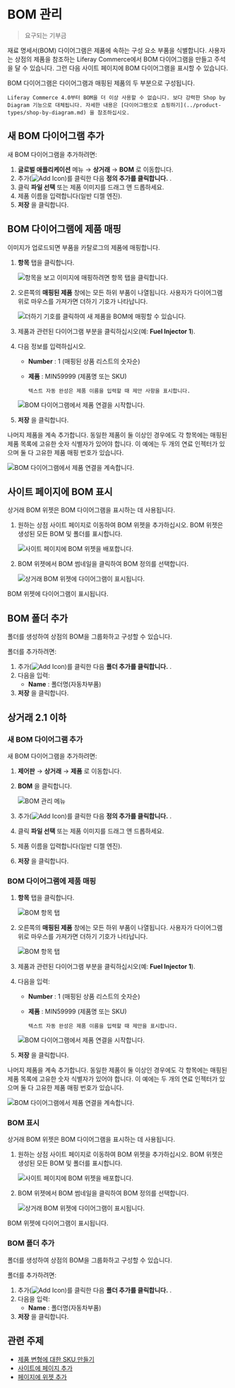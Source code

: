 # BOM 관리

> 요구되는 기부금

재료 명세서(BOM) 다이어그램은 제품에 속하는 구성 요소 부품을 식별합니다. 사용자는 상점의 제품을 참조하는 Liferay Commerce에서 BOM 다이어그램을 만들고 주석을 달 수 있습니다. 그런 다음 사이트 페이지에 BOM 다이어그램을 표시할 수 있습니다.

BOM 다이어그램은 다이어그램과 매핑된 제품의 두 부분으로 구성됩니다.

```{important}
Liferay Commerce 4.0부터 BOM을 더 이상 사용할 수 없습니다. 보다 강력한 Shop by Diagram 기능으로 대체됩니다. 자세한 내용은 [다이어그램으로 쇼핑하기](../product-types/shop-by-diagram.md) 을 참조하십시오. 
```

## 새 BOM 다이어그램 추가

새 BOM 다이어그램을 추가하려면:

1. **글로벌 애플리케이션** 메뉴 &rarr; **상거래** &rarr; **BOM** 로 이동합니다.
1. 추가(![Add Icon](../../../images/icon-add.png))를 클릭한 다음 **정의 추가를 클릭합니다.** .
1. 클릭 **파일 선택** 또는 제품 이미지를 드래그 앤 드롭하세요.
1. 제품 이름을 입력합니다(일반 디젤 엔진).
1. **저장** 을 클릭합니다.

## BOM 다이어그램에 제품 매핑

이미지가 업로드되면 부품을 카탈로그의 제품에 매핑합니다.

1. **항목** 탭을 클릭합니다.

    ![항목을 보고 이미지에 매핑하려면 항목 탭을 클릭합니다.](./managing-boms/images/02.png)

2. 오른쪽의 **매핑된 제품** 창에는 모든 하위 부품이 나열됩니다. 사용자가 다이어그램 위로 마우스를 가져가면 더하기 기호가 나타납니다.

    ![더하기 기호를 클릭하여 새 제품을 BOM에 매핑할 수 있습니다.](./managing-boms/images/03.png)

3. 제품과 관련된 다이어그램 부분을 클릭하십시오(예: **Fuel Injector 1**).

4. 다음 정보를 입력하십시오.

    * **Number** : 1 (매핑된 상품 리스트의 숫자순)
    * **제품** : MIN59999 (제품명 또는 SKU)

      ```{tip}
      텍스트 자동 완성은 제품 이름을 입력할 때 제안 사항을 표시합니다.
      ```

    ![BOM 다이어그램에서 제품 연결을 시작합니다.](./managing-boms/images/04.png)

5. **저장** 을 클릭합니다.

나머지 제품을 계속 추가합니다. 동일한 제품이 둘 이상인 경우에도 각 항목에는 매핑된 제품 목록에 고유한 숫자 식별자가 있어야 합니다. 이 예에는 두 개의 연료 인젝터가 있으며 둘 다 고유한 제품 매핑 번호가 있습니다.

![BOM 다이어그램에서 제품 연결을 계속합니다.](./managing-boms/images/05.png)

## 사이트 페이지에 BOM 표시

상거래 BOM 위젯은 BOM 다이어그램을 표시하는 데 사용됩니다.

1. 원하는 상점 사이트 페이지로 이동하여 BOM 위젯을 추가하십시오. BOM 위젯은 생성된 모든 BOM 및 폴더를 표시합니다.

    ![사이트 페이지에 BOM 위젯을 배포합니다.](./managing-boms/images/06.png)

1. BOM 위젯에서 BOM 썸네일을 클릭하여 BOM 정의를 선택합니다.

    ![상거래 BOM 위젯에 다이어그램이 표시됩니다.](./managing-boms/images/07.png)

BOM 위젯에 다이어그램이 표시됩니다.

## BOM 폴더 추가

폴더를 생성하여 상점의 BOM을 그룹화하고 구성할 수 있습니다.

폴더를 추가하려면:

1. 추가(![Add Icon](../../../images/icon-add.png))를 클릭한 다음 **폴더 추가를 클릭합니다.** .
1. 다음을 입력:
    * **Name** : 폴더명(자동차부품)
1. **저장** 을 클릭합니다.

## 상거래 2.1 이하

### 새 BOM 다이어그램 추가

새 BOM 다이어그램을 추가하려면:

1. **제어판** &rarr; **상거래** &rarr; **제품** 로 이동합니다.
1. **BOM** 을 클릭합니다.

    ![BOM 관리 메뉴](./managing-boms/images/01.png)

1. 추가(![Add Icon](../../../images/icon-add.png))를 클릭한 다음 **정의 추가를 클릭합니다.** .
1. 클릭 **파일 선택** 또는 제품 이미지를 드래그 앤 드롭하세요.
1. 제품 이름을 입력합니다(일반 디젤 엔진).
1. **저장** 을 클릭합니다.

### BOM 다이어그램에 제품 매핑

1. **항목** 탭을 클릭합니다.

    ![BOM 항목 탭](./managing-boms/images/02.png)

1. 오른쪽의 **매핑된 제품** 창에는 모든 하위 부품이 나열됩니다. 사용자가 다이어그램 위로 마우스를 가져가면 더하기 기호가 나타납니다.

    ![BOM 항목 탭](./managing-boms/images/03.png)

1. 제품과 관련된 다이어그램 부분을 클릭하십시오(예: **Fuel Injector 1**).

1. 다음을 입력:

    * **Number** : 1 (매핑된 상품 리스트의 숫자순)
    * **제품** : MIN59999 (제품명 또는 SKU)

      ```{tip}
      텍스트 자동 완성은 제품 이름을 입력할 때 제안을 표시합니다.
      ```

    ![BOM 다이어그램에서 제품 연결을 시작합니다.](./managing-boms/images/04.png)

1. **저장** 을 클릭합니다.

나머지 제품을 계속 추가합니다. 동일한 제품이 둘 이상인 경우에도 각 항목에는 매핑된 제품 목록에 고유한 숫자 식별자가 있어야 합니다. 이 예에는 두 개의 연료 인젝터가 있으며 둘 다 고유한 제품 매핑 번호가 있습니다.

![BOM 다이어그램에서 제품 연결을 계속합니다.](./managing-boms/images/05.png)

### BOM 표시

상거래 BOM 위젯은 BOM 다이어그램을 표시하는 데 사용됩니다.

1. 원하는 상점 사이트 페이지로 이동하여 BOM 위젯을 추가하십시오. BOM 위젯은 생성된 모든 BOM 및 폴더를 표시합니다.

    ![사이트 페이지에 BOM 위젯을 배포합니다.](./managing-boms/images/06.png)

1. BOM 위젯에서 BOM 썸네일을 클릭하여 BOM 정의를 선택합니다.

    ![상거래 BOM 위젯에 다이어그램이 표시됩니다.](./managing-boms/images/07.png)

BOM 위젯에 다이어그램이 표시됩니다.

### BOM 폴더 추가

폴더를 생성하여 상점의 BOM을 그룹화하고 구성할 수 있습니다.

폴더를 추가하려면:

1. 추가(![Add Icon](../../../images/icon-add.png))를 클릭한 다음 **폴더 추가를 클릭합니다.** .
1. 다음을 입력:
    * **Name** : 폴더명(자동차부품)
1. **저장** 을 클릭합니다.

## 관련 주제

* [제품 변형에 대한 SKU 만들기](./creating-skus-for-product-variants.md)
* [사이트에 페이지 추가](https://learn.liferay.com/dxp/latest/ko/site-building/creating-pages/adding-pages/adding-a-page-to-a-site.html)
* [페이지에 위젯 추가](https://learn.liferay.com/dxp/latest/ko/site-building/creating-pages/using-widget-pages/adding-widgets-to-a-page.html)
